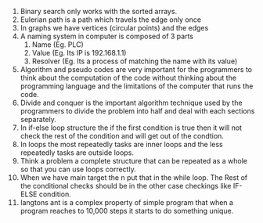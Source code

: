 1. Binary search only works with the sorted arrays.
2. Eulerian path is a path which travels the edge only once
3. In graphs we have vertices (circular points) and the edges
4. A naming system in computer is composed of 3 parts
    1. Name (Eg. PLC)
    2. Value (Eg. Its IP is 192.168.1.1)
    3. Resolver (Eg. Its a process of matching the name with its value)
5. Algorithm and pseudo codes are very important for the programmers to think about the computation of the code without thinking about the programming language and the limitations of the computer that runs the code.
6. Divide and conquer is the important algorithm technique used by the programmers to divide the problem into half and deal with each sections separately.
7. In if-else loop structure the if the first condition is true then it will not check the rest of the condition and will get out of the condtion.
8. In loops the most repeatedly tasks are inner loops and the less repeatedly tasks are outside loops.
9. Think a problem a complete structure that can be repeated as a whole so that you can use loops correctly.
10. When we have main target the n put that in the while loop. The Rest of the conditional checks should be in the other case checkings like IF-ELSE condition.
11. langtons ant is a complex property of simple program that when a program reaches to 10,000 steps it starts to do something unique.